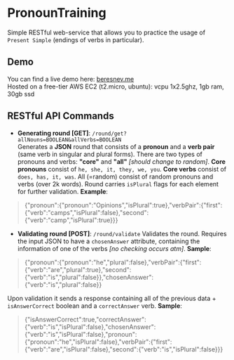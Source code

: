 # PronounTraining
Simple RESTful web-service that allows you to practice the usage of `Present Simple` (endings of verbs in particular). 

## Demo
You can find a live demo here: [beresnev.me](http://beresnev.me/)  
Hosted on a free-tier AWS EC2 (t2.micro, ubuntu): vcpu 1x2.5ghz, 1gb ram, 30gb ssd 

## RESTful API Commands
* **Generating round [GET]**: `/round/get?allNouns=BOOLEAN&allVerbs=BOOLEAN`  
Generates a **JSON** round that consists of a **pronoun** and a **verb pair** (same verb in singular and plural forms).
There are two types of pronouns and verbs: **"core"** and **"all"** *[should change to random]*. **Core pronouns** consist of `he, she, it, they, we, you`. **Core verbs** consist of `does, has, it, was`. All (=random) consist of random pronouns and verbs (over 2k words). Round carries `isPlural` flags for each element for further validation. **Example**:
> {"pronoun":{"pronoun":"Opinions","isPlural":true},"verbPair":{"first":{"verb":"camps","isPlural":false},"second":{"verb":"camp","isPlural":true}}}

* **Validating round [POST]**: `/round/validate` 
Validates the round. Requires the input JSON to have a `chosenAnswer` attribute, containing the information of one of the verbs *[no checking occurs atm]*. **Sample**:  
> {"pronoun":{"pronoun":"he","plural":false},"verbPair":{"first":{"verb":"are","plural":true},"second":{"verb":"is","plural":false}},"chosenAnswer":{"verb":"is","plural":false}}  

   Upon validation it sends a response containing all of the previous data + `isAnswerCorrect` boolean and a `correctAnswer` verb. **Sample**:  
> {"isAnswerCorrect":true,"correctAnswer":{"verb":"is","isPlural":false},"chosenAnswer":{"verb":"is","isPlural":false},"pronoun":{"pronoun":"he","isPlural":false},"verbPair":{"first":{"verb":"are","isPlural":false},"second":{"verb":"is","isPlural":false}}}
